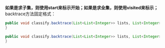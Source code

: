 **如果是求子集，则使用start来标示开始；如果是求全集，则使用visited来标示；**  
backtrace方法固定格式：  
```java
public void classify.backtrace(List<List<Integer>> lists, List<Integer> list, int[] nums, int start, int target) {
}

public void classify.backtrace(List<List<Integer>> lists, List<Integer> list, int[] nums, boolean[] visited, int target) {
}

```